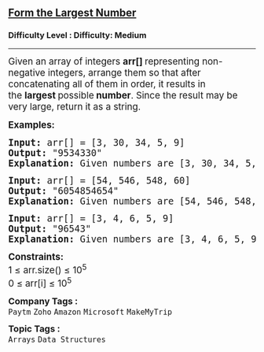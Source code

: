 <h2><a href="https://www.geeksforgeeks.org/problems/largest-number-formed-from-an-array1117/1?page=2&sprint=a663236c31453b969852f9ea22507634&sprint=a663236c31453b969852f9ea22507634&sortBy=submissions">Form the Largest Number</a></h2><h3>Difficulty Level : Difficulty: Medium</h3><hr><div class="problems_problem_content__Xm_eO"><p><span style="font-size: 14pt;">Given an array of integers&nbsp;<strong>arr[]</strong><strong>&nbsp;</strong>representing non-negative integers, arrange them so that after concatenating all of them in order, it results in the&nbsp;<strong>largest&nbsp;</strong>possible<strong>&nbsp;number</strong>. Since the result may be very large, return it as a string.</span></p>
<p><span style="font-size: 14pt;"><strong>Examples:</strong></span></p>
<pre><span style="font-size: 14pt;"><strong>Input:</strong> arr[] = [3, 30, 34, 5, 9]
<strong>Output:</strong> "9534330"
<strong>Explanation:</strong> Given numbers are [3, 30, 34, 5, 9], the arrangement "9534330" gives the largest value.</span></pre>
<pre><span style="font-size: 14pt;"><strong>Input:</strong> arr[] = [54, 546, 548, 60]
<strong>Output:</strong> "6054854654"
<strong>Explanation:</strong> Given numbers are [54, 546, 548, 60], the arrangement "6054854654" gives the largest value.<br></span></pre>
<pre><span style="font-size: 14pt;"><strong>Input:</strong> arr[] = [3, 4, 6, 5, 9]
<strong>Output:</strong> "96543"
<strong>Explanation:</strong> Given numbers are [3, 4, 6, 5, 9], the arrangement "96543" gives the largest value.</span></pre>
<p><span style="font-size: 14pt;"><strong>Constraints:</strong><br>1 ≤ arr.size() ≤ 10<sup>5</sup><br>0 ≤ arr[i] ≤ 10<sup>5</sup></span></p></div><p><span style=font-size:18px><strong>Company Tags : </strong><br><code>Paytm</code>&nbsp;<code>Zoho</code>&nbsp;<code>Amazon</code>&nbsp;<code>Microsoft</code>&nbsp;<code>MakeMyTrip</code>&nbsp;<br><p><span style=font-size:18px><strong>Topic Tags : </strong><br><code>Arrays</code>&nbsp;<code>Data Structures</code>&nbsp;